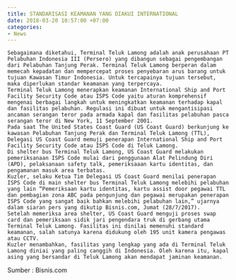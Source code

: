 ```yaml
---
title: STANDARISASI KEAMANAN YANG DIAKUI INTERNATIONAL
date: 2018-03-20 10:57:00 +07:00
categories:
- News
---
```


	Sebagaimana diketahui, Terminal Teluk Lamong adalah anak perusahaan PT Pelabuhan Indonesia III (Persero) yang dibangun sebagai pengembangan dari Pelabuhan Tanjung Perak. Terminal Teluk Lamong berperan dalam memecah kepadatan dan mempercepat proses penyebaran arus barang untuk tujuan Kawasan Timur Indonesia. Untuk tercapainya tujuan tersebut, maka diperlukan standar keamanan yang terpercaya.
	Terminal Teluk Lamong menerapkan keamanan International Ship and Port Facility Security Code atau ISPS Code yaitu aturan komprehensif mengenai berbagai langkah untuk meningkatkan keamanan terhadap kapal dan fasilitas pelabuhan. Regulasi ini dibuat untuk mengantisipasi ancaman serangan teror pada armada kapal dan fasilitas pelabuhan pasca serangan teror di New York, 11 September 2001.
	Pada saat The United States Coast Guard (US Coast Guard) berkunjung ke kawasan Pelabuhan Tanjung Perak dan Terminal Teluk Lamong (TTL), Delegasi US Coast Guard memuji penerapan International Ship and Port Facility Security Code atau ISPS Code di Teluk Lamong.
	Di shelter bus Terminal Teluk Lamong, US Coast Guard melakukan pemeriksanaan ISPS Code mulai dari penggunaan Alat Pelindung Diri (APD), pelaksanaan safety talk, pemeriksaaan kartu identitas, dan pengamanan masuk area terbatas.
	Kuzler, selaku Ketua Tim Delegasi US Coast Guard menilai penerapan ISPS Code di main shelter bus Terminal Teluk Lamong melebihi pelabuhan yang lain “Pemeriksaan kartu identitas, kartu assist door pegawai TTL dan pembagian zona ABC pada pengunjung dan pegawai merupakan penerapan ISPS Code yang sangat baik bahkan melebihi pelabuhan lain,” ujarnya dalam siaran pers yang dikutip Bisnis.com, Jumat (28/7/2017).
	Setelah memeriksa area shelter, US Coast Guard menguji proses swap card dan pemeriksaan sidik jari pengendara truk di gerbang utama Terminal Teluk Lamong. Fasilitas ini dinilai memenuhi standard keamanan, salah satunya karena didukung oleh 195 unit kamera pengawas atau CCTV.
	Kuzler menambahkan, fasilitas yang lengkap yang ada di Terminal Teluk Lamong diniai yang paling canggih di Indonesia. Oleh karena itu, kapal asing yang bersandar di Teluk Lamong akan mendapat jaminan keamanan.

Sumber : Bisnis.com